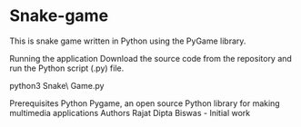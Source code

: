 # Snake-game
This is snake game written in Python using the PyGame library.

Running the application
Download the source code from the repository and run the Python script (.py) file.

python3 Snake\ Game.py


Prerequisites
Python
Pygame, an open source Python library for making multimedia applications
Authors
Rajat Dipta Biswas - Initial work
